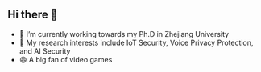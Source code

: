 ## Hi there 👋

- 🔭 I’m currently working towards my Ph.D in Zhejiang University
- 🌱 My research interests include IoT Security, Voice Privacy Protection, and AI Security
- 😄 A big fan of video games
  
<!--
**desperado1999/desperado1999** is a ✨ _special_ ✨ repository because its `README.md` (this file) appears on your GitHub profile.

Here are some ideas to get you started:

- 🔭 I’m currently working on ...
- 🌱 I’m currently learning ...
- 👯 I’m looking to collaborate on ...
- 🤔 I’m looking for help with ...
- 💬 Ask me about ...
- 📫 How to reach me: ...
- 😄 Pronouns: ...
- ⚡ Fun fact: ...
-->
